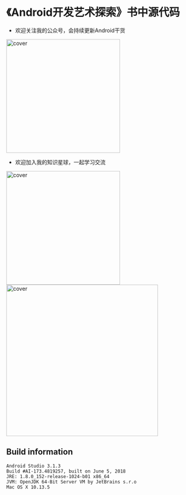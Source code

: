 # 《Android开发艺术探索》书中源代码

- 欢迎关注我的公众号，会持续更新Android干货
<img src="http://img.my.csdn.net/uploads/201707/23/1500824251_3475.jpg" width = "300px"  alt="cover" />

- 欢迎加入我的知识星球，一起学习交流
<img src="http://img.blog.csdn.net/20180213151113570" width = "300px"  alt="cover" />

<img src="http://218.249.32.138/covers/9787121269394.jpg" width = "400"  alt="cover" />

## Build information

```
Android Studio 3.1.3
Build #AI-173.4819257, built on June 5, 2018
JRE: 1.8.0_152-release-1024-b01 x86_64
JVM: OpenJDK 64-Bit Server VM by JetBrains s.r.o
Mac OS X 10.13.5
```

